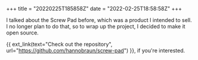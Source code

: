 +++
title = "20220225T185858Z"
date  = "2022-02-25T18:58:58Z"
+++

I talked about the Screw Pad before, which was a product I intended to sell. I no longer plan to do that, so to wrap up the project, I decided to make it open source.

{{ ext_link(text="Check out the repository", url="https://github.com/hannobraun/screw-pad") }}, if you're interested.
